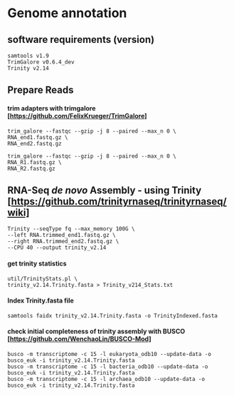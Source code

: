 # Genome annotation

## software requirements (version)
```
samtools v1.9
TrimGalore v0.6.4_dev
Trinity v2.14
```
## Prepare Reads
#### trim adapters with trimgalore [https://github.com/FelixKrueger/TrimGalore]
```
trim_galore --fastqc --gzip -j 8 --paired --max_n 0 \
RNA_end1.fastq.gz \
RNA_end2.fastq.gz

trim_galore --fastqc --gzip -j 8 --paired --max_n 0 \
RNA_R1.fastq.gz \
RNA_R2.fastq.gz
```
## RNA-Seq _de novo_ Assembly - using Trinity [https://github.com/trinityrnaseq/trinityrnaseq/wiki]
```
Trinity --seqType fq --max_memory 100G \
--left RNA.trimmed_end1.fastq.gz \
--right RNA.trimmed_end2.fastq.gz \
--CPU 40 --output trinity_v2.14
```
#### get trinity statistics
```
util/TrinityStats.pl \
trinity_v2.14.Trinity.fasta > Trinity_v214_Stats.txt
```
#### Index Trinity.fasta file
```
samtools faidx trinity_v2.14.Trinity.fasta -o TrinityIndexed.fasta
```
#### check initial completeness of trinity assembly with BUSCO [https://github.com/WenchaoLin/BUSCO-Mod]
```
busco -m transcriptome -c 15 -l eukaryota_odb10 --update-data -o busco_euk -i trinity_v2.14.Trinity.fasta
busco -m transcriptome -c 15 -l bacteria_odb10 --update-data -o busco_euk -i trinity_v2.14.Trinity.fasta
busco -m transcriptome -c 15 -l archaea_odb10 --update-data -o busco_euk -i trinity_v2.14.Trinity.fasta
```

